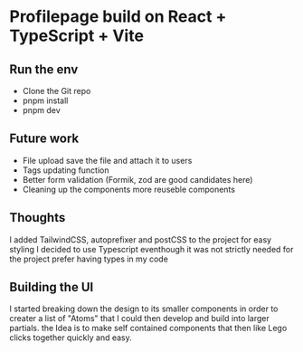 # Profilepage build on React + TypeScript + Vite

## Run the env
  - Clone the Git repo
  - pnpm install
  - pnpm dev

## Future work
  - File upload save the file and attach it to users
  - Tags updating function
  - Better form validation (Formik, zod are good candidates here)
  - Cleaning up the components more reuseble components

## Thoughts 
I added TailwindCSS, autoprefixer and postCSS to the project for easy styling
I decided to use Typescript eventhough it was not strictly needed for the project prefer having types in my code

## Building the UI
I started breaking down the design to its smaller components in order to creater a list of "Atoms" that I could then develop and build into larger partials. the Idea is to make self contained components that then like Lego clicks together quickly and easy.
